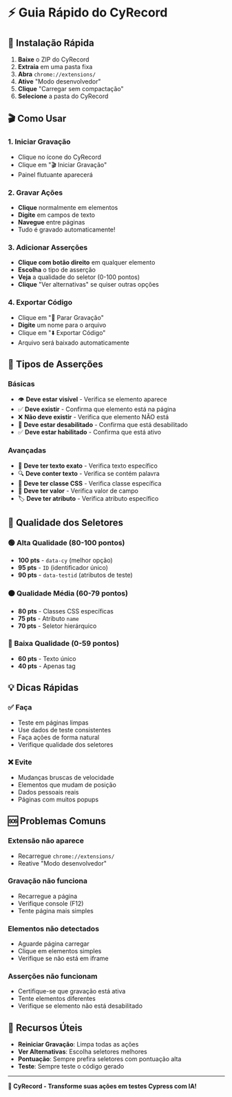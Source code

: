 # ⚡ Guia Rápido do CyRecord

## 🚀 Instalação Rápida

1. **Baixe** o ZIP do CyRecord
2. **Extraia** em uma pasta fixa
3. **Abra** `chrome://extensions/`
4. **Ative** "Modo desenvolvedor"
5. **Clique** "Carregar sem compactação"
6. **Selecione** a pasta do CyRecord

## 🎬 Como Usar

### 1. Iniciar Gravação
- Clique no ícone do CyRecord
- Clique em "🎬 Iniciar Gravação"
- Painel flutuante aparecerá

### 2. Gravar Ações
- **Clique** normalmente em elementos
- **Digite** em campos de texto
- **Navegue** entre páginas
- Tudo é gravado automaticamente!

### 3. Adicionar Asserções
- **Clique com botão direito** em qualquer elemento
- **Escolha** o tipo de asserção
- **Veja** a qualidade do seletor (0-100 pontos)
- **Clique** "Ver alternativas" se quiser outras opções

### 4. Exportar Código
- Clique em "🛑 Parar Gravação"
- **Digite** um nome para o arquivo
- Clique em "⬇️ Exportar Código"
- Arquivo será baixado automaticamente

## 🎯 Tipos de Asserções

### Básicas
- 👁️ **Deve estar visível** - Verifica se elemento aparece
- ✅ **Deve existir** - Confirma que elemento está na página
- ❌ **Não deve existir** - Verifica que elemento NÃO está
- 🚫 **Deve estar desabilitado** - Confirma que está desabilitado
- ✅ **Deve estar habilitado** - Confirma que está ativo

### Avançadas
- 📝 **Deve ter texto exato** - Verifica texto específico
- 🔍 **Deve conter texto** - Verifica se contém palavra
- 🎨 **Deve ter classe CSS** - Verifica classe específica
- 🔗 **Deve ter valor** - Verifica valor de campo
- 🏷️ **Deve ter atributo** - Verifica atributo específico

## 🎨 Qualidade dos Seletores

### 🟢 Alta Qualidade (80-100 pontos)
- **100 pts** - `data-cy` (melhor opção)
- **95 pts** - `ID` (identificador único)
- **90 pts** - `data-testid` (atributos de teste)

### 🟠 Qualidade Média (60-79 pontos)
- **80 pts** - Classes CSS específicas
- **75 pts** - Atributo `name`
- **70 pts** - Seletor hierárquico

### 🔴 Baixa Qualidade (0-59 pontos)
- **60 pts** - Texto único
- **40 pts** - Apenas tag

## 💡 Dicas Rápidas

### ✅ Faça
- Teste em páginas limpas
- Use dados de teste consistentes
- Faça ações de forma natural
- Verifique qualidade dos seletores

### ❌ Evite
- Mudanças bruscas de velocidade
- Elementos que mudam de posição
- Dados pessoais reais
- Páginas com muitos popups

## 🆘 Problemas Comuns

### Extensão não aparece
- Recarregue `chrome://extensions/`
- Reative "Modo desenvolvedor"

### Gravação não funciona
- Recarregue a página
- Verifique console (F12)
- Tente página mais simples

### Elementos não detectados
- Aguarde página carregar
- Clique em elementos simples
- Verifique se não está em iframe

### Asserções não funcionam
- Certifique-se que gravação está ativa
- Tente elementos diferentes
- Verifique se elemento não está desabilitado

## 🔧 Recursos Úteis

- **Reiniciar Gravação**: Limpa todas as ações
- **Ver Alternativas**: Escolha seletores melhores
- **Pontuação**: Sempre prefira seletores com pontuação alta
- **Teste**: Sempre teste o código gerado

---

**🎯 CyRecord - Transforme suas ações em testes Cypress com IA!** 